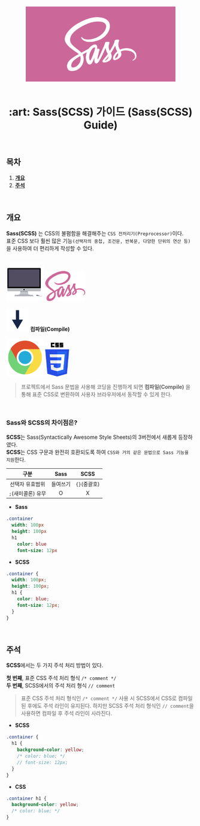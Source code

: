 <div align="center">
  <br />
  <img src="./images/sass_logo.png" height="200px" />
  <br />
  <br />
  <h1>:art: Sass(SCSS) 가이드 (Sass(SCSS) Guide)</h1>
</div>
 
<br />
 
## 목차
 
1. **[개요](#개요)**
2. **[주석](#주석)**

<br />

## 개요

**Sass(SCSS)** 는 CSS의 불폄함을 해결해주는 `CSS 전처리기(Preprocessor)`이다.  
표준 CSS 보다 훨씬 많은 기능`(선택자의 중첩, 조건문, 반복문, 다양한 단위의 연산 등)`을 사용하여 더 편리하게 작성할 수 있다.

<br />

<div>
  <div>
    <img src="./images/imac_icon.png" alt="iMac" height="100px" />
    <img src="./images/sass_logo2.png" alt="Sass" height="80px" />
  </div>
  <div>
    <br />
    <img src="./images/down_arrow_icon.png" alt="Down-Arrow" height="60px" />
    <span>
      <strong>컴파일(Compile)</strong>
    </span>
    <br />
    <br />
  </div>
  <div>
    <img src="./images/chrome_logo.png" alt="Chrome" height="100px" />
    <img src="./images/css_logo.png" alt="CSS" height="90px" />
  </div>
<div>

> 프로젝트에서 Sass 문법을 사용해 코딩을 진행하게 되면 **컴파일(Compile)** 을 통해 표준 CSS로 변환하여 사용자 브라우저에서 동작할 수 있게 한다.

<br />

### Sass와 SCSS의 차이점은?

**SCSS**는 Sass(Syntactically Awesome Style Sheets)의 3버전에서 새롭게 등장하였다.  
**SCSS**는 CSS 구문과 완전히 호환되도록 하여 `CSS와 거의 같은 문법으로 Sass 기능을 지원`한다.

|        구분        |   Sass   |     SCSS     |
| :----------------: | :------: | :----------: |
|  선택자 유효범위   | 들여쓰기 | `{}`(중괄호) |
| `;`(새미콜론) 유무 |    O     |      X       |

- **Sass**

```sass
.container
  width: 100px
  height: 100px
  h1
    color: blue
    font-size: 12px
```

- **SCSS**

```scss
.container {
  width: 100px;
  height: 100px;
  h1 {
    color: blue;
    font-size: 12px;
  }
}
```

<br />

## 주석

**SCSS**에서는 두 가지 주석 처리 방법이 있다.

**첫 번째**, 표준 CSS 주석 처리 형식 `/* comment */`  
**두 번째**, SCSS에서의 주석 처리 형식 `// comment`

> 표준 CSS 주석 처리 형식인 `/* comment */` 사용 시 SCSS에서 CSS로 컴파일된 후에도 주석 라인이 유지된다. 하지만 SCSS 주석 처리 형식인 `// comment`을 사용하면 컴파일 후 주석 라인이 사라진다.

- **SCSS**

```scss
.container {
  h1 {
    background-color: yellow;
    /* color: blue; */
    // font-size: 12px;
  }
}
```

- **CSS**

```css
.container h1 {
  background-color: yellow;
  /* color: blue; */
}
```
